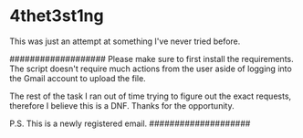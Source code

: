 # 4thet3st1ng
This was just an attempt at something I've never tried before.

###################
Please make sure to first install the requirements.
The script doesn't require much actions from the user aside of logging into the Gmail account to upload the file.

The rest of the task I ran out of time trying to figure out the exact requests, therefore I believe this is a DNF.
Thanks for the opportunity.

P.S.
This is a newly registered email.
####################
